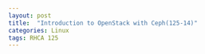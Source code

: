 ```yaml
---
layout: post
title:  "Introduction to OpenStack with Ceph(125-14)"
categories: Linux
tags: RHCA 125
---
```

